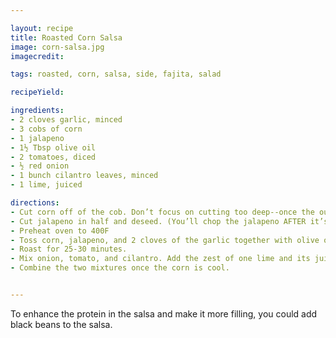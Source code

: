 ```yaml
---

layout: recipe
title: Roasted Corn Salsa
image: corn-salsa.jpg
imagecredit:

tags: roasted, corn, salsa, side, fajita, salad

recipeYield: 

ingredients: 
- 2 cloves garlic, minced
- 3 cobs of corn
- 1 jalapeno
- 1½ Tbsp olive oil
- 2 tomatoes, diced
- ½ red onion
- 1 bunch cilantro leaves, minced
- 1 lime, juiced

directions:
- Cut corn off of the cob. Don’t focus on cutting too deep--once the outer layer is cut off, you can run the back/blunt side of the knife down the cob and press the rest of the soft kernel innards out. If you cut too deep then you’ll risk getting part of the really tough center in your salsa.
- Cut jalapeno in half and deseed. (You’ll chop the jalapeno AFTER it’s roasted.)
- Preheat oven to 400F
- Toss corn, jalapeno, and 2 cloves of the garlic together with olive oil. Salt and pepper to taste.
- Roast for 25-30 minutes.
- Mix onion, tomato, and cilantro. Add the zest of one lime and its juice.
- Combine the two mixtures once the corn is cool. 


---
```


To enhance the protein in the salsa and make it more filling, you could add black beans to the salsa.
